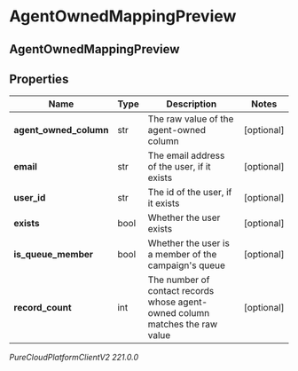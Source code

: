 # AgentOwnedMappingPreview

## AgentOwnedMappingPreview

## Properties

|Name | Type | Description | Notes|
|------------ | ------------- | ------------- | -------------|
| **agent_owned_column** | str | The raw value of the agent-owned column | [optional] |
| **email** | str | The email address of the user, if it exists | [optional] |
| **user_id** | str | The id of the user, if it exists | [optional] |
| **exists** | bool | Whether the user exists | [optional] |
| **is_queue_member** | bool | Whether the user is a member of the campaign&#39;s queue | [optional] |
| **record_count** | int | The number of contact records whose agent-owned column matches the raw value | [optional] |



_PureCloudPlatformClientV2 221.0.0_
